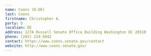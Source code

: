 ```yaml
---
name: Coons (D-DE)
last: Coons
firstname: Christopher A.
party: D
location: DE
address: 127A Russell Senate Office Building Washington DC 20510
phone: (202) 224-5042
contact: https://www.coons.senate.gov/contact
website: http://www.coons.senate.gov/
---
```

